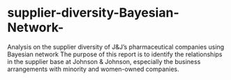 # supplier-diversity-Bayesian-Network-
Analysis on the supplier diversity of J&amp;J’s pharmaceutical companies using Bayesian network
The purpose of this report is to identify the relationships in the supplier base at Johnson & Johnson,
especially the business arrangements with minority and women-owned companies. 
